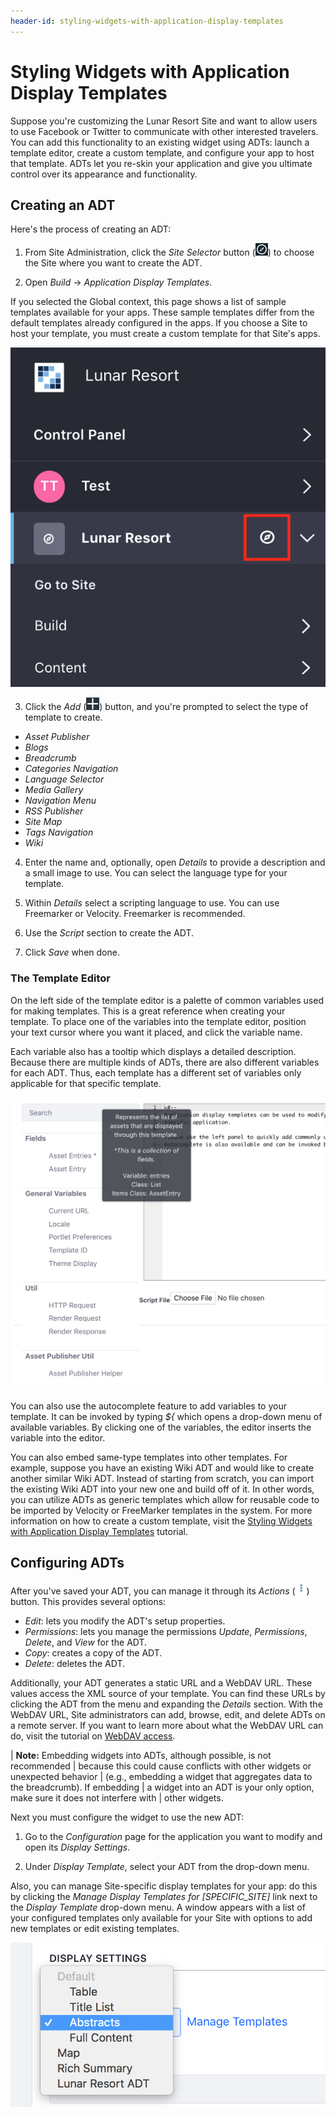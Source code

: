 ```yaml
---
header-id: styling-widgets-with-application-display-templates
---
```


# Styling Widgets with Application Display Templates

Suppose you're customizing the Lunar Resort Site and want to allow users to use 
Facebook or Twitter to communicate with other interested travelers. You can add
this functionality to an existing widget using ADTs: launch a template editor,
create a custom template, and configure your app to host that template. ADTs
let you re-skin your application and give you ultimate control over its
appearance and functionality.

## Creating an ADT

Here's the process of creating an ADT:

1.  From Site Administration, click the *Site Selector* button 
    (![Compass](../../../../../images/icon-compass.png)) to choose the Site where you
    want to create the ADT. 
 
2.  Open *Build* &rarr; *Application Display Templates*. 
 
If you selected the Global context, this page shows a list of sample templates
available for your apps. These sample templates differ from the default
templates already configured in the apps. If you choose a Site to host your
template, you must create a custom template for that Site's apps.

![Figure 1: The Site Administration dropdown menu lets you choose the context in which your application display template resides.](../../../../../images/context-selector.png)

3.  Click the *Add*
    (![Add](../../../../../images/icon-add-app.png)) button, and you're 
    prompted to select the type of template to create.

- *Asset Publisher*
- *Blogs*
- *Breadcrumb*
- *Categories Navigation*
- *Language Selector*
- *Media Gallery*
- *Navigation Menu*
- *RSS Publisher*
- *Site Map*
- *Tags Navigation*
- *Wiki*

4.  Enter the name and, optionally, open *Details* to provide a description and
    a small image to use. You can select the language type for your template.
 
5.  Within *Details* select a scripting language to use. You can use Freemarker
    or Velocity. Freemarker is recommended. 
 
6.  Use the *Script* section to create the ADT.

7.  Click *Save* when done.

### The Template Editor

On the left side of the template editor is a palette of common variables used
for making templates. This is a great reference when creating your template. To
place one of the variables into the template editor, position your text cursor
where you want it placed, and click the variable name.

Each variable also has a tooltip which displays a detailed description. Because
there are multiple kinds of ADTs, there are also different variables for each
ADT. Thus, each template has a different set of variables only applicable for
that specific template. 

![Figure 2: Liferay offers a versatile script editor to customize your ADT.](../../../../../images/adt-script-editor.png)

You can also use the autocomplete feature to add variables to your template. It
can be invoked by typing *${* which opens a drop-down menu of available
variables. By clicking one of the variables, the editor inserts the variable
into the editor.

You can also embed same-type templates into other templates. For example,
suppose you have an existing Wiki ADT and would like to create another similar
Wiki ADT. Instead of starting from scratch, you can import the existing Wiki ADT
into your new one and build off of it. In other words, you can utilize ADTs as
generic templates which allow for reusable code to be imported by Velocity or
FreeMarker templates in the system. For more information on how to create
a custom template, visit the 
[Styling Widgets with Application Display Templates](/docs/7-1/user/-/knowledge_base/u/styling-widgets-with-application-display-templates)
tutorial.

## Configuring ADTs

After you've saved your ADT, you can manage it through its *Actions*
(![Actions](../../../../../images/icon-actions.png)) button. This provides
several options:

- *Edit*: lets you modify the ADT's setup properties.
- *Permissions*: lets you manage the permissions *Update*, *Permissions*,
  *Delete*, and *View* for the ADT.
- *Copy*: creates a copy of the ADT.
- *Delete*: deletes the ADT.

Additionally, your ADT generates a static URL and a WebDAV URL. These values
access the XML source of your template. You can find these URLs by clicking the
ADT from the menu and expanding the *Details* section. With the WebDAV URL, Site
administrators can add, browse, edit, and delete ADTs on a remote server. If you
want to learn more about what the WebDAV URL can do, visit the tutorial on
[WebDAV access](/docs/7-1/user/-/knowledge_base/u/desktop-access-to-documents-and-media). 

| **Note:** Embedding widgets into ADTs, although possible, is not recommended
| because this could cause conflicts with other widgets or unexpected behavior
| (e.g., embedding a widget that aggregates data to the breadcrumb). If embedding
| a widget into an ADT is your only option, make sure it does not interfere with
| other widgets.

Next you must configure the widget to use the new ADT:

1.  Go to the *Configuration* page for the application you want to modify and
    open its *Display Settings*.

2.  Under *Display Template*, select your ADT from the drop-down menu.

Also, you can manage Site-specific display templates for your app: do this by 
clicking the *Manage Display Templates for [SPECIFIC_SITE]* link next to the
*Display Template* drop-down menu. A window appears with a list of your
configured templates only available for your Site with options to add new
templates or edit existing templates.

![Figure 3: In the *Configuration* menu of an app, you can edit and manage available ADTs.](../../../../../images/adt-configuration.png)
